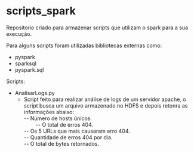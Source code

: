 # scripts_spark

Repositorio criado para armazenar scripts que utilizam o spark para a sua execução.

Para alguns scripts foram utilizadas bibliotecas externas como:
   - pyspark
   - sparksql
   - pyspark.sql

Scripts:
   - AnalisarLogs.py
      - Script feito para realizar análise de logs de um servidor apache, o script busca um arquivo armazenado no HDFS e depois retonra as informações abaixo: <br /> 
         -- Número de hosts únicos. <br /> 
         -- O total de erros 404. <br /> 
         -- Os 5 URLs que mais causaram erro 404. <br /> 
         -- Quantidade de erros 404 por dia. <br /> 
         -- O total de bytes retornados.
